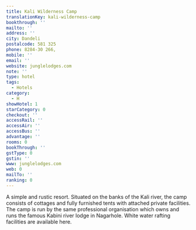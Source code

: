 ```yaml
---
title: Kali Wilderness Camp
translationKey: kali-wilderness-camp
bookthrough: ''
mailto: ''
address: ''
city: Dandeli
postalcode: 581 325
phone: 8284-30 266,
mobile: ''
email: ''
website: junglelodges.com
note: ''
type: hotel
tags:
  - Hotels
category:
  - H
showHotel: 1
starCategory: 0
checkout: ''
accessRail: ''
accessAir: ''
accessBus: ''
advantage: ''
rooms: 0
bookThrough: ''
gstType: 0
gstin: ''
www: junglelodges.com
web: 0
mailTo: ''
ranking: 0
---
```







A simple and rustic resort. Situated on the banks of the Kali river, the camp consists of cottages and fully furnished tents with attached private facilities.  The camp is run by the same professional organisation which owns and runs the famous Kabini river lodge in Nagarhole. White water rafting facilities are available here.